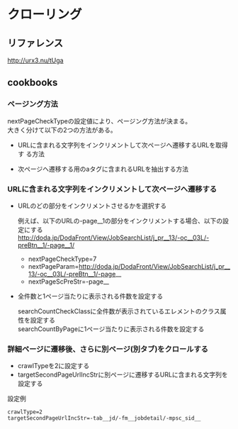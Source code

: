 # クローリング

## リファレンス

http://urx3.nu/tUga

## cookbooks

### ページング方法

nextPageCheckTypeの設定値により、ページング方法が決まる。  
大きく分けて以下の2つの方法がある。

* URLに含まれる文字列をインクリメントして次ページへ遷移するURLを取得す
  る方法

* 次ページヘ遷移する用のaタグに含まれるURLを抽出する方法

### URLに含まれる文字列をインクリメントして次ページへ遷移する

* URLのどの部分をインクリメントさせるかを選択する

  例えば、以下のURLの-page__1の部分をインクリメントする場合、以下の設定にする  
  http://doda.jp/DodaFront/View/JobSearchList/j_pr__13/-oc__03L/-preBtn__1/-page__1/

    * nextPageCheckType=7
    * nextPageParam=http://doda.jp/DodaFront/View/JobSearchList/j_pr__13/-oc__03L/-preBtn__1/-page__
    * nextPageScPreStr=-page__

* 全件数と1ページ当たりに表示される件数を設定する

  searchCountCheckClassに全件数が表示されているエレメントのクラス属性を設定する  
  searchCountByPageに1ページ当たりに表示される件数を設定する

### 詳細ページに遷移後、さらに別ページ(別タブ)をクロールする

* crawlTypeを2に設定する
* targetSecondPageUrlIncStrに別ページに遷移するURLに含まれる文字列を設定する

設定例

```
crawlType=2
targetSecondPageUrlIncStr=-tab__jd/-fm__jobdetail/-mpsc_sid__
```

